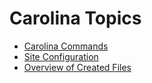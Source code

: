 
# Carolina Topics #

* [Carolina Commands](topics/COMMANDS.md)
* [Site Configuration](topics/CONFIG.md)
* [Overview of Created Files](topics/CREATED.md)
